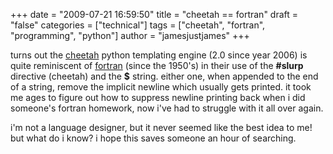 +++
date = "2009-07-21 16:59:50"
title = "cheetah == fortran"
draft = "false"
categories = ["technical"]
tags = ["cheetah", "fortran", "programming", "python"]
author = "jamesjustjames"
+++

turns out the <a href="http://www.cheetahtemplate.org/">cheetah</a> python templating engine (2.0 since year 2006) is quite reminiscent of <a href="http://en.wikipedia.org/wiki/Fortran">fortran</a> (since the 1950's) in their use of the <strong>#slurp</strong> directive (cheetah) and the <strong>$</strong> string. either one, when appended to the end of a string, remove the implicit newline which usually gets printed. it took me ages to figure out how to suppress newline printing back when i did someone's fortran homework, now i've had to struggle with it all over again.

i'm not a language designer, but it never seemed like the best idea to me! but what do i know? i hope this saves someone an hour of searching.

